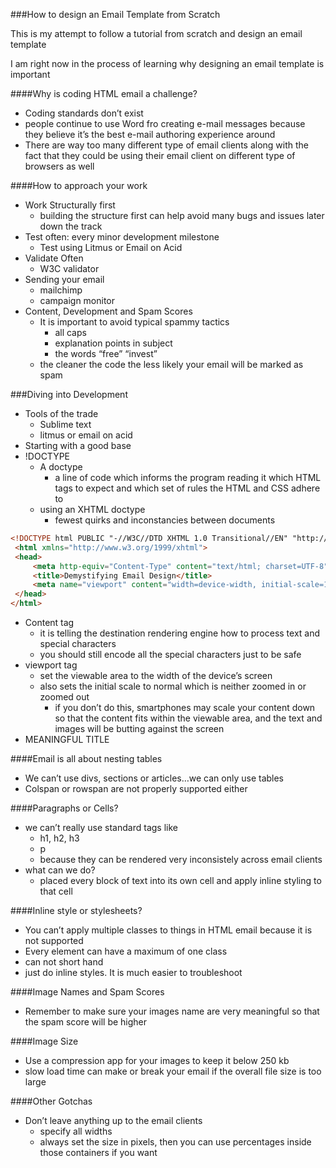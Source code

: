 ###How to design an Email Template from Scratch

This is my attempt to follow a tutorial from scratch and design an email template

I am right now in the process of learning why designing an email template is important

####Why is coding HTML email a challenge?
   * Coding standards don’t exist
   * people continue to use Word fro creating e-mail messages because they believe it’s the best e-mail authoring experience around
   * There are way too many different type of email clients along with the fact that they could be using their email client on different type of browsers as well

####How to approach your work
   * Work Structurally first
      * building the structure first can help avoid many bugs and issues later down the track
   * Test often: every minor development milestone
      * Test using Litmus or Email on Acid
   * Validate Often
      * W3C validator
   * Sending your email
      * mailchimp
      * campaign monitor
   * Content, Development and Spam Scores
      * It is important to avoid typical spammy tactics
         * all caps
         * explanation points in subject
         * the words “free” “invest”
      * the cleaner the code the less likely your email will be marked as spam

###Diving into Development
   * Tools of the trade
      * Sublime text
      * litmus or email on acid
   * Starting with a good base
   * !DOCTYPE
      * A doctype
         * a line of code which informs the program reading it which HTML tags to expect and which set of rules the HTML and CSS adhere to
      * using an XHTML doctype
         * fewest quirks and inconstancies between documents
   ```html
<!DOCTYPE html PUBLIC "-//W3C//DTD XHTML 1.0 Transitional//EN" "http://www.w3.org/TR/xhtml1/DTD/xhtml1-transitional.dtd">
    <html xmlns="http://www.w3.org/1999/xhtml">
    <head>
        <meta http-equiv="Content-Type" content="text/html; charset=UTF-8" />
        <title>Demystifying Email Design</title>
        <meta name="viewport" content="width=device-width, initial-scale=1.0"/>
    </head>
</html>
   ```
   * Content tag
      * it is telling the destination rendering engine how to process text and special characters
      * you should still encode all the special characters  just to be safe
   * viewport tag
      * set the viewable area to the width of the device’s screen
      * also sets the initial scale to normal which is neither zoomed in or zoomed out
         * if you don’t do this, smartphones may scale your content down so that the content fits within the viewable area, and the text and images will be butting against the screen
   * MEANINGFUL TITLE

####Email is all about nesting tables
   * We can’t use divs, sections or articles…we can only use tables
   * Colspan or rowspan are not properly supported either

####Paragraphs or Cells?
   * we can’t really use standard tags like
      * h1, h2, h3
      * p
      * because they can be rendered very inconsistely across email clients
   * what can we do?
      * placed every block of text into its own cell and apply inline styling to that cell

####Inline style or stylesheets?
   * You can’t apply multiple classes to things in HTML email because it is not supported
   * Every element can have a maximum of one class
   * can not short hand
   * just do inline styles. It is much easier to troubleshoot

####Image Names and Spam Scores
   * Remember to make sure your images name are very meaningful so that the spam score will be higher

####Image Size
   * Use a compression app for your images to keep it below 250 kb
   * slow load time can make or break your email if the overall file size is too large

####Other Gotchas
   * Don’t leave anything up to the email clients
      * specify all widths
      * always set the size in pixels, then you can use percentages inside those containers if you want
